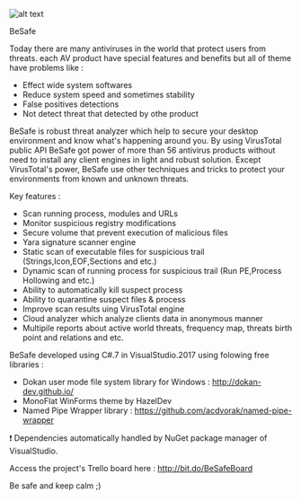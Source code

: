 ![alt text](https://github.com/MojtabaTajik/BeSafe/blob/master/Resources/Besaf_Logo.png)

BeSafe

Today there are many antiviruses in the world that protect users from threats. each AV product have special features and benefits but all of theme have problems like :

- Effect wide system softwares
- Reduce system speed and sometimes stability
- False positives detections
- Not detect threat that detected by othe product

BeSafe is robust threat analyzer which help to secure your desktop environment and know what's happening around you.
By using VirusTotal public API BeSafe got power of more than 56 antivirus products without need to install any client engines in light and robust solution.
Except VirusTotal's power, BeSafe use other techniques and tricks to protect your environments from known and unknown threats.

Key features :

- Scan running process, modules and URLs
- Monitor suspicious registry modifications
- Secure volume that prevent execution of malicious files
- Yara signature scanner engine
- Static scan of executable files for suspicious trail (Strings,Icon,EOF,Sections and etc.)
- Dynamic scan of running process for suspicious trail (Run PE,Process Hollowing and etc.)
- Ability to automatically kill suspect process
- Ability to quarantine suspect files & process
- Improve scan results uing VirusTotal engine
- Cloud analyzer which analyze clients data in anonymous manner
- Multipile reports about active world threats, frequency map, threats birth point and relations and etc.

BeSafe developed using C#.7 in VisualStudio.2017 using folowing free libraries :

- Dokan user mode file system library for Windows : http://dokan-dev.github.io/
- MonoFlat WinForms theme by HazelDev
- Named Pipe Wrapper library                      : https://github.com/acdvorak/named-pipe-wrapper

:exclamation: Dependencies automatically handled by NuGet package manager of VisualStudio.

Access the project's Trello board here : http://bit.do/BeSafeBoard

Be safe and keep calm ;)
